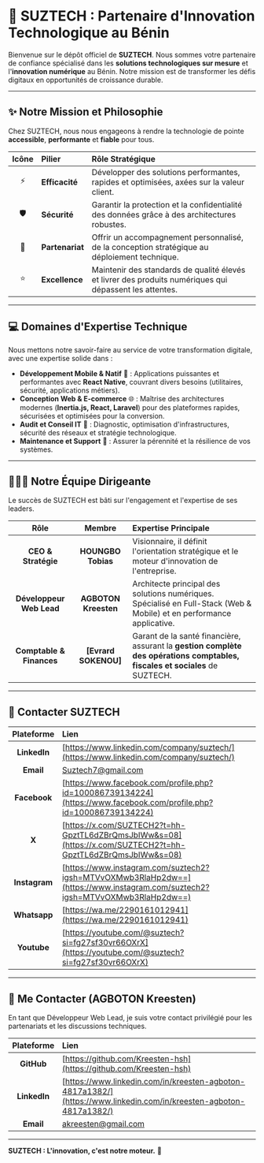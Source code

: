 

# 🚀 SUZTECH : Partenaire d'Innovation Technologique au Bénin

Bienvenue sur le dépôt officiel de **SUZTECH**. Nous sommes votre partenaire de confiance spécialisé dans les **solutions technologiques sur mesure** et l'**innovation numérique** au Bénin. Notre mission est de transformer les défis digitaux en opportunités de croissance durable.

-----

## ✨ Notre Mission et Philosophie

Chez SUZTECH, nous nous engageons à rendre la technologie de pointe **accessible**, **performante** et **fiable** pour tous.

| Icône | Pilier | Rôle Stratégique |
| :---: | :--- | :--- |
| ⚡ | **Efficacité** | Développer des solutions performantes, rapides et optimisées, axées sur la valeur client. |
| 🛡️ | **Sécurité** | Garantir la protection et la confidentialité des données grâce à des architectures robustes. |
| 🤝 | **Partenariat** | Offrir un accompagnement personnalisé, de la conception stratégique au déploiement technique. |
| ⭐ | **Excellence** | Maintenir des standards de qualité élevés et livrer des produits numériques qui dépassent les attentes. |

-----

## 💻 Domaines d'Expertise Technique

Nous mettons notre savoir-faire au service de votre transformation digitale, avec une expertise solide dans :

  * **Développement Mobile & Natif** 📱 : Applications puissantes et performantes avec **React Native**, couvrant divers besoins (utilitaires, sécurité, applications métiers).
  * **Conception Web & E-commerce** 🌐 : Maîtrise des architectures modernes (**Inertia.js, React, Laravel**) pour des plateformes rapides, sécurisées et optimisées pour la conversion.
  * **Audit et Conseil IT** 🧠 : Diagnostic, optimisation d'infrastructures, sécurité des réseaux et stratégie technologique.
  * **Maintenance et Support** 🔧 : Assurer la pérennité et la résilience de vos systèmes.

-----

## 🧑‍🤝‍🧑 Notre Équipe Dirigeante

Le succès de SUZTECH est bâti sur l'engagement et l'expertise de ses leaders.

| Rôle | Membre | Expertise Principale |
| :---: | :---: | :--- |
| **CEO & Stratégie** | **HOUNGBO Tobias** | Visionnaire, il définit l'orientation stratégique et le moteur d'innovation de l'entreprise. |
| **Développeur Web Lead** | **AGBOTON Kreesten** | Architecte principal des solutions numériques. Spécialisé en Full-Stack (Web & Mobile) et en performance applicative. |
| **Comptable & Finances** | **[Evrard SOKENOU]** | Garant de la santé financière, assurant la **gestion complète des opérations comptables, fiscales et sociales** de SUZTECH. |

-----

## 🔗 Contacter SUZTECH

| Plateforme | Lien |
| :---: | :--- |
| **LinkedIn** | [https://www.linkedin.com/company/suztech/](https://www.linkedin.com/company/suztech/) |
| **Email** | [Suztech7@gmail.com](Suztech7@gmail.com) |
| **Facebook** | [https://www.facebook.com/profile.php?id=100086739134224](https://www.facebook.com/profile.php?id=100086739134224) |
| **X** | [https://x.com/SUZTECH2?t=hh-GpztTL6dZBrQmsJbIWw&s=08](https://x.com/SUZTECH2?t=hh-GpztTL6dZBrQmsJbIWw&s=08) |
| **Instagram** | [https://www.instagram.com/suztech2?igsh=MTVvOXMwb3RlaHp2dw==](https://www.instagram.com/suztech2?igsh=MTVvOXMwb3RlaHp2dw==) |
| **Whatsapp** | [https://wa.me/2290161012941](https://wa.me/2290161012941) |
| **Youtube** | [https://youtube.com/@suztech?si=fg27sf30vr66OXrX](https://youtube.com/@suztech?si=fg27sf30vr66OXrX) |

-----

## 🔗 Me Contacter (AGBOTON Kreesten)

En tant que Développeur Web Lead, je suis votre contact privilégié pour les partenariats et les discussions techniques.

| Plateforme | Lien |
| :---: | :--- |
| **GitHub** | [https://github.com/Kreesten-hsh](https://github.com/Kreesten-hsh) |
| **LinkedIn** | [https://www.linkedin.com/in/kreesten-agboton-4817a1382/](https://www.linkedin.com/in/kreesten-agboton-4817a1382/) |
| **Email** | [akreesten@gmail.com](akreesten@gmail.com) |

-----

**SUZTECH : L'innovation, c'est notre moteur.** 🚀